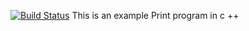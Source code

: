 [![Build Status](https://travis-ci.org/ilikotsutskiridze/lab04.svg?branch=master)](https://travis-ci.org/ilikotsutskiridze/lab04)
This is an example Print program in c ++
